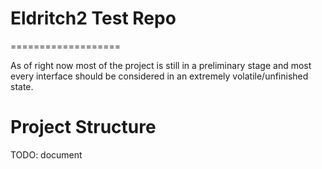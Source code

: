 # Eldritch2 Test Repo
===================

As of right now most of the project is still in a preliminary stage and most every interface should be considered in an extremely volatile/unfinished state.

# Project Structure
 TODO: document